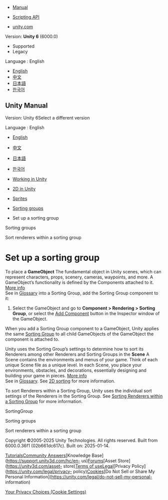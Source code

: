 [](https://docs.unity3d.com)

  * [Manual](../Manual/index.html)
  * [Scripting API](../ScriptReference/index.html)

  * [unity.com](https://unity.com/)

Version: **Unity 6** (6000.0)

  * Supported
  * Legacy

Language : English

  * [English](/Manual/sprite/sorting-group/set-sorting-group.html)
  * [中文](/cn/current/Manual/sprite/sorting-group/set-sorting-group.html)
  * [日本語](/ja/current/Manual/sprite/sorting-group/set-sorting-group.html)
  * [한국어](/kr/current/Manual/sprite/sorting-group/set-sorting-group.html)

[](https://docs.unity3d.com)

## Unity Manual

Version: Unity 6Select a different version

Language : English

  * [English](/Manual/sprite/sorting-group/set-sorting-group.html)
  * [中文](/cn/current/Manual/sprite/sorting-group/set-sorting-group.html)
  * [日本語](/ja/current/Manual/sprite/sorting-group/set-sorting-group.html)
  * [한국어](/kr/current/Manual/sprite/sorting-group/set-sorting-group.html)

  * [Working in Unity](../../working-in-unity.html)
  * [2D in Unity](../../Unity2D.html)
  * [Sprites](../../sprite/sprite-landing.html)
  * [Sorting groups](../../sprite/sorting-group/sorting-group-landing.html)
  * Set up a sorting group

[](../../sprite/sorting-group/sorting-group-landing.html)

Sorting groups

[](../../sprite/sorting-group/sort-renderers-within-sorting-group.html)

Sort renderers within a sorting group

# Set up a sorting group

To place a **GameObject** The fundamental object in Unity scenes, which can
represent characters, props, scenery, cameras, waypoints, and more. A
GameObject’s functionality is defined by the Components attached to it. [More
info](../../class-GameObject.html)  
See in [Glossary](../../Glossary.html#GameObject) into a Sorting Group, add
the Sorting Group component to it:

  1. Select the GameObject and go to **Component > Rendering > Sorting Group**, or select the [Add Component](../../UsingComponents.html) button in the Inspector window of the GameObject.

When you add a Sorting Group component to a GameObject, Unity applies the same
[Sorting Group](sorting-group-reference.html) to all child GameObjects of the
GameObject the component is attached to.

Unity uses the Sorting Group’s settings to determine how to sort its Renderers
among other Renderers and Sorting Groups in the **Scene** A Scene contains the
environments and menus of your game. Think of each unique Scene file as a
unique level. In each Scene, you place your environments, obstacles, and
decorations, essentially designing and building your game in pieces. [More
info](../../CreatingScenes.html)  
See in [Glossary](../../Glossary.html#Scene). See [2D
sorting](../../2d-renderer-sorting.html) for more information.

To sort Renderers within a Sorting Group, Unity uses the individual sort
settings of the Renderers in the Sorting Group. See [Sorting Renderers within
a Sorting Group](sort-renderers-within-sorting-group.html) for more
information.

SortingGroup

[](../../sprite/sorting-group/sorting-group-landing.html)

Sorting groups

[](../../sprite/sorting-group/sort-renderers-within-sorting-group.html)

Sort renderers within a sorting group

Copyright ©2005-2025 Unity Technologies. All rights reserved. Built from
6000.0.36f1 (02b661dc617c). Built on: 2025-01-14.

[Tutorials](https://learn.unity.com/)[Community
Answers](https://answers.unity3d.com)[Knowledge
Base](https://support.unity3d.com/hc/en-
us)[Forums](https://forum.unity3d.com)[Asset Store](https://unity3d.com/asset-
store)[Terms of
use](https://docs.unity3d.com/Manual/TermsOfUse.html)[Legal](https://unity.com/legal)[Privacy
Policy](https://unity.com/legal/privacy-
policy)[Cookies](https://unity.com/legal/cookie-policy)[Do Not Sell or Share
My Personal Information](https://unity.com/legal/do-not-sell-my-personal-
information)

[Your Privacy Choices (Cookie Settings)](javascript:void\(0\);)

